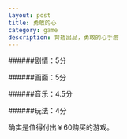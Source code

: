 ```yaml
---
layout: post
title: 勇敢的心
category: game
description: 育碧出品，勇敢的心手游
---
```



######剧情：5分

######画面：5分

######音乐：4.5分

######玩法：4分

确实是值得付出￥60购买的游戏。
